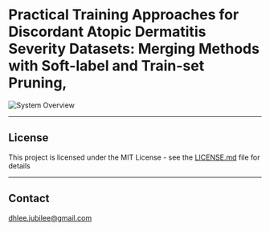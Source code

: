 # Practical Training Approaches for Discordant Atopic Dermatitis Severity Datasets: Merging Methods with Soft-label and Train-set Pruning, 
![System Overview](./assets/System_overview.jpg)



---
## License

This project is licensed under the MIT License - see the [LICENSE.md](LICENSE.md) file for details

---
## Contact

dhlee.jubilee@gmail.com

